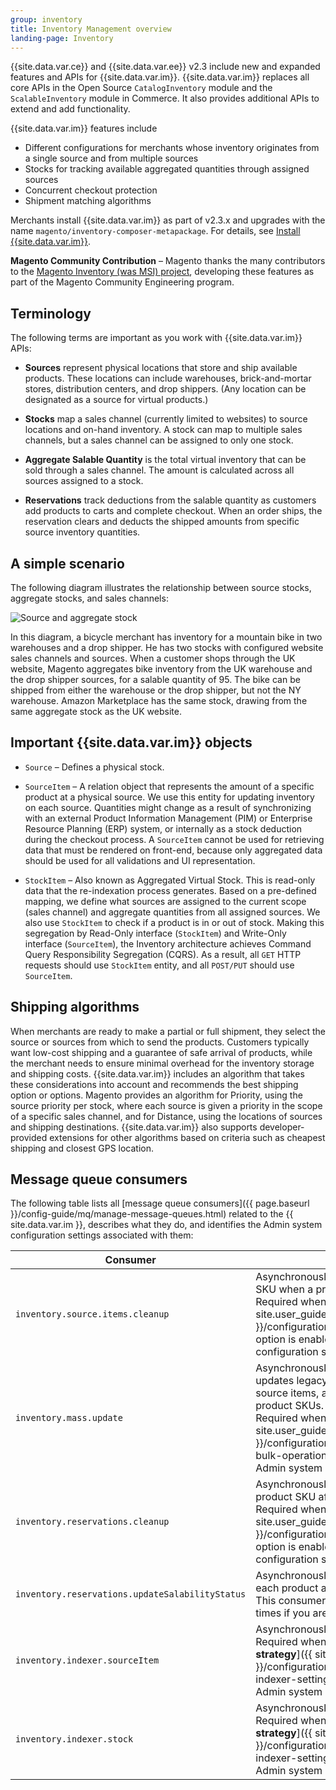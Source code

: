 ```yaml
---
group: inventory
title: Inventory Management overview
landing-page: Inventory
---
```


{{site.data.var.ce}} and {{site.data.var.ee}} v2.3 include new and expanded features and APIs for {{site.data.var.im}}. {{site.data.var.im}} replaces all core APIs in the Open Source `CatalogInventory` module and the `ScalableInventory` module in Commerce. It also provides additional APIs to extend and add functionality.

{{site.data.var.im}} features include

*  Different configurations for merchants whose inventory originates from a single source and from multiple sources
*  Stocks for tracking available aggregated quantities through assigned sources
*  Concurrent checkout protection
*  Shipment matching algorithms

Merchants install {{site.data.var.im}} as part of v2.3.x and upgrades with the name `magento/inventory-composer-metapackage`. For details, see [Install {{site.data.var.im}}]({{site.baseurl}}/extensions/inventory-management/).

**Magento Community Contribution** – Magento thanks the many contributors to the [Magento Inventory (was MSI) project](https://github.com/magento/inventory), developing these features as part of the Magento Community Engineering program.

## Terminology

The following terms are important as you work with {{site.data.var.im}} APIs:

*  **Sources** represent physical locations that store and ship available products. These locations can include warehouses, brick-and-mortar stores, distribution centers, and drop shippers. (Any location can be designated as a source for virtual products.)

*  **Stocks** map a sales channel (currently limited to websites) to source locations and on-hand inventory. A stock can map to multiple sales channels, but a sales channel can be assigned to only one stock.

*  **Aggregate Salable Quantity** is the total virtual inventory that can be sold through a sales channel. The amount is calculated across all sources assigned to a stock.

*  **Reservations** track deductions from the salable quantity as customers add products to carts and complete checkout. When an order ships, the reservation clears and deducts the shipped amounts from specific source inventory quantities.

## A simple scenario

The following diagram illustrates the relationship between source stocks, aggregate stocks, and sales channels:

![Source and aggregate stock](images/inventory-diagram-stock.png)

In this diagram, a bicycle merchant has inventory for a mountain bike in two warehouses and a drop shipper. He has two stocks with configured website sales channels and sources. When a customer shops through the UK website, Magento aggregates bike inventory from the UK warehouse and the drop shipper sources, for a salable quantity of 95. The bike can be shipped from either the warehouse or the drop shipper, but not the NY warehouse. Amazon Marketplace has the same stock, drawing from the same aggregate stock as the UK website.

## Important {{site.data.var.im}} objects

*  `Source` – Defines a physical stock.

*  `SourceItem` – A relation object that represents the amount of a specific product at a physical source. We use this entity for updating inventory on each source. Quantities might change as a result of synchronizing with an external Product Information Management (PIM) or Enterprise Resource Planning (ERP) system, or internally as a stock deduction during the checkout process. A `SourceItem` cannot be used for retrieving data that must be rendered on front-end, because only aggregated data should be used for all validations and UI representation.

*  `StockItem` – Also known as Aggregated Virtual Stock. This is read-only data that the re-indexation process generates. Based on a pre-defined mapping, we define what sources are assigned to the current scope (sales channel) and aggregate quantities from all assigned sources. We also use `StockItem` to check if a product is in or out of stock.  Making this segregation by Read-Only interface (`StockItem`) and Write-Only interface (`SourceItem`), the Inventory architecture achieves Command Query Responsibility Segregation (CQRS). As a result, all `GET` HTTP requests should use `StockItem` entity, and all `POST/PUT` should use `SourceItem`.

## Shipping algorithms

When merchants are ready to make a partial or full shipment, they select the source or sources from which to send the products. Customers typically want low-cost shipping and a guarantee of safe arrival of products, while the merchant needs to ensure minimal overhead for the inventory storage and shipping costs. {{site.data.var.im}} includes an algorithm that takes these considerations into account and recommends the best shipping option or options. Magento provides an algorithm for Priority, using the source priority per stock, where each source is given a priority in the scope of a specific sales channel, and for Distance, using the locations of sources and shipping destinations. {{site.data.var.im}} also supports developer-provided extensions for other algorithms based on criteria such as cheapest shipping and closest GPS location.

## Message queue consumers

The following table lists all [message queue consumers]({{ page.baseurl }}/config-guide/mq/manage-message-queues.html) related to the {{ site.data.var.im }}, describes what they do, and identifies the Admin system configuration settings associated with them:

| Consumer                                        | Description                                                                                                                                                                                                                                                                                                                                                         |
|-------------------------------------------------|---------------------------------------------------------------------------------------------------------------------------------------------------------------------------------------------------------------------------------------------------------------------------------------------------------------------------------------------------------------------|
| `inventory.source.items.cleanup`                | Asynchronously deletes source items by product SKU when a product is removed.<br>Required when the [**Synchronize with Catalog**]({{ site.user_guide_url }}/configuration/catalog/inventory.html) stock option is enabled in the Admin system configuration settings.                                                                                               |
| `inventory.mass.update`                         | Asynchronously processes legacy stock items, updates legacy stock items, updates default source items, and reindexes inventory for specific product SKUs.<br>Required when the [**Run asynchronously**]({{ site.user_guide_url }}/configuration/catalog/inventory.html#admin-bulk-operations) bulk operation is enabled in the Admin system configuration settings. |
| `inventory.reservations.cleanup`                | Asynchronously updates/deletes reservations by product SKU after a product is removed.<br>Required when the [**Synchronize with Catalog**]({{ site.user_guide_url }}/configuration/catalog/inventory.html) stock option is enabled in the Admin system configuration settings.                                                                                      |
| `inventory.reservations.updateSalabilityStatus` | Asynchronously updates the salable quantity of each product assigned to a stock.<br>This consumer should be up and running at all times if you are using {{ site.data.var.im }}.                                                                                                                                                                                    |
| `inventory.indexer.sourceItem`                  | Asynchronously reindexes source items.<br>Required when the [**Stock/Source reindex strategy**]({{ site.user_guide_url }}/configuration/catalog/inventory.html#inventory-indexer-settings) is set to "aynschronous" in the Admin system configuration settings.                                                                                                     |
| `inventory.indexer.stock`                       | Asynchronously reindexes stock.<br>Required when the [**Stock/Source reindex strategy**]({{ site.user_guide_url }}/configuration/catalog/inventory.html#inventory-indexer-settings) is set to "aynschronous" in the Admin system configuration settings.                                                                                                            |
